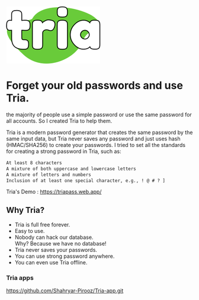 ![](web/imgs/Logo.svg)

Forget your old passwords and use Tria.
=======================================
the majority of people use a simple password or use the same password for all accounts. So I created Tria to help them.

Tria is a modern password generator that creates the same password by the same input data, but Tria never saves any password and just uses hash (HMAC/SHA256) to create your passwords. I tried to set all the standards for creating a strong password in Tria, such as:

    At least 8 characters
    A mixture of both uppercase and lowercase letters
    A mixture of letters and numbers
    Inclusion of at least one special character, e.g., ! @ # ? ]
    
Tria's Demo : https://triapass.web.app/

Why Tria?
---------

* Tria is full free forever.
* Easy to use.
* Nobody can hack our database.  
    Why? Because we have no database!
* Tria never saves your passwords.
* You can use strong password anywhere.
* You can even use Tria offline.

### Tria apps
https://github.com/Shahryar-Pirooz/Tria-app.git


